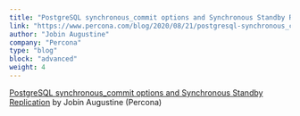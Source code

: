 ```yaml
---
title: "PostgreSQL synchronous_commit options and Synchronous Standby Replication"
link: "https://www.percona.com/blog/2020/08/21/postgresql-synchronous_commit-options-and-synchronous-standby-replication/"
author: "Jobin Augustine"
company: "Percona"
type: "blog"
block: "advanced"
weight: 4
---
```


[PostgreSQL synchronous_commit options and Synchronous Standby Replication](https://www.percona.com/blog/2020/08/21/postgresql-synchronous_commit-options-and-synchronous-standby-replication/) by Jobin Augustine (Percona)